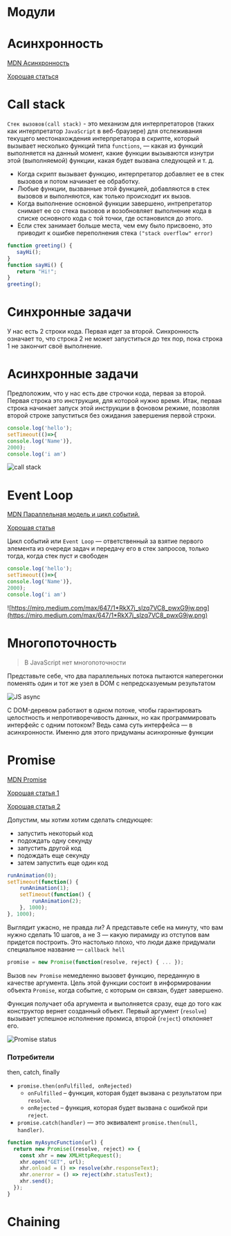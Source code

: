 # Модули



# Асинхронность

[MDN Асинхронность](https://developer.mozilla.org/ru/docs/Learn/JavaScript/Asynchronous)

[Хорошая статься](https://medium.com/@stasonmars/%D0%BF%D0%BE%D0%BB%D0%BD%D0%BE%D0%B5-%D0%BF%D0%BE%D0%BD%D0%B8%D0%BC%D0%B0%D0%BD%D0%B8%D0%B5-%D1%81%D0%B8%D0%BD%D1%85%D1%80%D0%BE%D0%BD%D0%BD%D0%BE%D0%B3%D0%BE-%D0%B8-%D0%B0%D1%81%D0%B8%D0%BD%D1%85%D1%80%D0%BE%D0%BD%D0%BD%D0%BE%D0%B3%D0%BE-javascript-%D1%81-async-await-ba5f47f4436)

# Call stack
`Стек вызовов(call stack)` - это механизм для интерпретаторов (таких как интерпретатор `JavaScript` в веб-браузере) для отслеживания текущего местонахождения интерпретатора в скрипте, который вызывает  несколько функций типа `functions`, — какая из функций выполняется на данный момент, какие функции вызываются изнутри этой (выполняемой) функции, какая будет вызвана следующей и т. д.

- Когда скрипт вызывает функцию, интерпретатор добавляет ее в стек вызовов и потом начинает ее обработку.
- Любые функции, вызванные этой функцией, добавляются в  стек вызовов и выполняются, как только происходит их вызов. 
- Когда выполнение основной функции завершено, интрепретатор снимает ее со стека вызовов и возобновляет выполнение кода в списке основного кода с той точки, где остановился до этого.
- Если стек занимает больше места, чем ему было присвоено, это приводит к ошибке переполнения стека `("stack overflow" error)`

```javascript
function greeting() {
   sayHi();
}
function sayHi() {
   return "Hi!";
}
greeting();
```

# Синхронные задачи

У нас есть 2 строки кода. Первая идет за второй. Синхронность означает то, что строка 2 не может запуститься до тех пор, пока строка 1 не закончит своё выполнение.


# Асинхронные задачи

Предположим, что у нас есть две строчки кода, первая за второй. Первая строка это инструкция, для которой нужно время. Итак, первая строка начинает запуск этой инструкции в фоновом режиме, позволяя второй строке запуститься без ожидания завершения первой строки.

```javascript
console.log('hello');
setTimeout(()=>{
console.log('Name')},
2000);
console.log('i am')
```

![call stack](https://miro.medium.com/max/800/1*qjshm7qjEtLTPUDwjFuHBg.png)


# Event Loop

[MDN Параллельная модель и цикл событий.](https://developer.mozilla.org/ru/docs/Web/JavaScript/EventLoop)

[Хорошая статья](https://medium.com/devschacht/javascript-eventloop-explained-f2dcf84e36ee)

Цикл событий или `Event Loop` — ответственный за взятие первого элемента из очереди задач и передачу его в стек запросов, только тогда, когда стек пуст и свободен


```javascript
console.log('hello');
setTimeout(()=>{
console.log('Name')},
2000);
console.log('i am')
```

![https://miro.medium.com/max/647/1*RkX7j_slzq7VC8_pwxG9jw.png](https://miro.medium.com/max/647/1*RkX7j_slzq7VC8_pwxG9jw.png)


# Многопоточность

> В JavaScript нет многопоточности

Представьте себе, что два параллельных потока пытаются наперегонки поменять один и тот же узел в DOM с непредсказуемым результатом


![JS async](https://habrastorage.org/files/799/52e/8ce/79952e8ce68e4794a61f05bf016604dc.png)

С DOM-деревом работают в одном потоке, чтобы гарантировать целостность и непротиворечивость данных, но как программировать интерфейс с одним потоком? Ведь сама суть интерфейса — в асинхронности. Именно для этого придуманы асинхронные функции


# Promise

[MDN Promise](https://developer.mozilla.org/ru/docs/Web/JavaScript/Reference/Global_Objects/Promise)

[Хорошая статья 1](https://getinstance.info/articles/javascript/grokking-es6-promises-the-four-functions-you-need-to-avoid-callback-hel/)

[Хорошая статья 2](https://medium.com/@stasonmars/%D0%BF%D1%80%D0%BE%D0%BC%D0%B8%D1%81%D1%8B-%D0%B2-javascript-%D0%B4%D0%BB%D1%8F-%D1%87%D0%B0%D0%B8%CC%86%D0%BD%D0%B8%D0%BA%D0%BE%D0%B2-60bbef963541)


Допустим, мы хотим хотим сделать следующее:

- запустить некоторый код
- подождать одну секунду
- запустить другой код
- подождать еще секунду
- затем запустить еще один код

```javascript
runAnimation(0);
setTimeout(function() {
    runAnimation(1);    
    setTimeout(function() {
        runAnimation(2);
    }, 1000);
}, 1000);
```

Выглядит ужасно, не правда ли? А представьте себе на минуту, что вам нужно сделать 10 шагов, а не 3 — какую пирамиду из отступов вам придется построить. Это настолько плохо, что люди даже придумали специальное название — `callback hell`

```javascript
promise = new Promise(function(resolve, reject) { ... });
```
Вызов `new Promise` немедленно вызовет функцию, переданную в качестве аргумента. Цель этой функции состоит в информировании объекта `Promise`, когда событие, с которым он связан, будет завершено.

Функция  получает оба аргумента и выполняется сразу, еще до того как конструктор вернет созданный объект. Первый аргумент (`resolve`) вызывает успешное исполнение промиса, второй (`reject`) отклоняет его.

![Promise status](https://learn.javascript.ru/article/promise/promiseInit.png)

### Потребители

then, catch, finally

- `promise.then(onFulfilled, onRejected)`
    - `onFulfilled` – функция, которая будет вызвана с результатом при `resolve`.
    - `onRejected` – функция, которая будет вызвана с ошибкой при `reject`.
- `promise.catch(handler)` — это эквивалент `promise.then(null, handler)`.

```javascript
function myAsyncFunction(url) {
  return new Promise((resolve, reject) => {
    const xhr = new XMLHttpRequest();
    xhr.open("GET", url);
    xhr.onload = () => resolve(xhr.responseText);
    xhr.onerror = () => reject(xhr.statusText);
    xhr.send();
  });
}
```

# Chaining